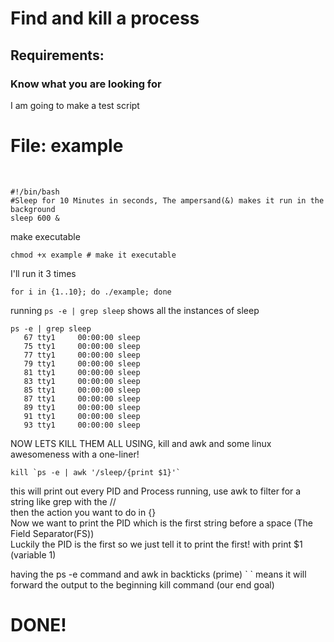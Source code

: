 <h1>Find and kill a process</h1>

<h2>Requirements:</h2>

<h3>Know what you are looking for</h3>

I am going to make a test script<br>

<h1>File: example</h1><br>

```
#!/bin/bash
#Sleep for 10 Minutes in seconds, The ampersand(&) makes it run in the background 
sleep 600 &
```

make executable<br>

```
chmod +x example # make it executable
```

I'll run it 3 times<br>
```
for i in {1..10}; do ./example; done
```

running ```ps -e | grep sleep``` shows all the instances of sleep<br>
```
ps -e | grep sleep
   67 tty1     00:00:00 sleep
   75 tty1     00:00:00 sleep
   77 tty1     00:00:00 sleep
   79 tty1     00:00:00 sleep
   81 tty1     00:00:00 sleep
   83 tty1     00:00:00 sleep
   85 tty1     00:00:00 sleep
   87 tty1     00:00:00 sleep
   89 tty1     00:00:00 sleep
   91 tty1     00:00:00 sleep
   93 tty1     00:00:00 sleep
```

NOW LETS KILL THEM ALL USING, kill and awk and some linux awesomeness with a one-liner!<br>
```
kill `ps -e | awk '/sleep/{print $1}'`
```
this will print out every PID and Process running,<nr>
use awk to filter for a string like grep with the //<br>
then the action you want to do in {}<br>
Now we want to print the PID which is the first string before a space (The Field Separator(FS))<br>
Luckily the PID is the first so we just tell it to print the first! with print $1 (variable 1)<br>

having the ps -e command and awk in backticks (prime) \` ` means it will forward the output to the beginning kill command (our end goal)<br>

<h1>DONE!</h1>